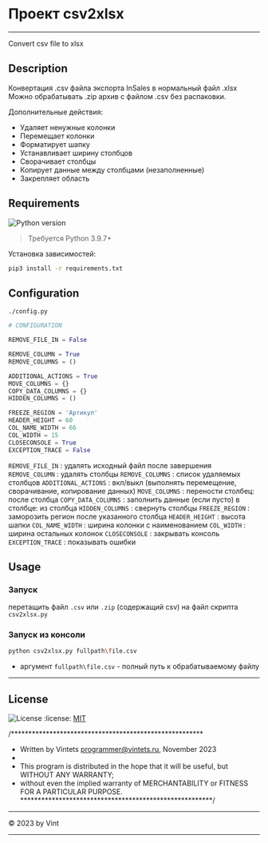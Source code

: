 
# Проект  csv2xlsx

---------------------------------------------------------


Convert csv file to xlsx

## Description

Конвертация .csv файла экспорта InSales в нормальный файл .xlsx
Можно обрабатывать .zip архив с файлом .csv без распаковки.

Дополнительные действия:
- Удаляет ненужные колонки
- Перемещает колонки
- Форматирует шапку
- Устанавливает ширину столбцов
- Сворачивает столбцы
- Копирует данные между столбцами (незаполненные)
- Закрепляет область


## Requirements

![Python version](https://img.shields.io/badge/python-3.9%2B-blue)
> Требуется Python 3.9.7+

Установка зависимостей:
```sh
pip3 install -r requirements.txt
```


## Configuration

`./config.py`

```python
# CONFIGURATION

REMOVE_FILE_IN = False

REMOVE_COLUMN = True
REMOVE_COLUMNS = ()

ADDITIONAL_ACTIONS = True
MOVE_COLUMNS = {}
COPY_DATA_COLUMNS = {}
HIDDEN_COLUMNS = ()

FREEZE_REGION = 'Артикул'
HEADER_HEIGHT = 60
COL_NAME_WIDTH = 66
COL_WIDTH = 15
CLOSECONSOLE = True
EXCEPTION_TRACE = False
```
``REMOVE_FILE_IN`` : удалять исходный файл после завершения
``REMOVE_COLUMN`` : удалять столбцы
``REMOVE_COLUMNS`` : список удаляемых столбцов
``ADDITIONAL_ACTIONS`` : вкл/выкл (выполнять перемещение, сворачивание, копирование данных)
``MOVE_COLUMNS`` : перености столбец: после столбца
``COPY_DATA_COLUMNS`` : заполнить данные (если пусто) в столбце: из столбца
``HIDDEN_COLUMNS`` : свернуть столбцы
``FREEZE_REGION`` : заморозить регион после указанного столбца
``HEADER_HEIGHT`` : высота шапки
``COL_NAME_WIDTH`` : ширина колонки  с наименованием
``COL_WIDTH`` : ширина остальных колонок
``CLOSECONSOLE`` : закрывать консоль
``EXCEPTION_TRACE`` : показывать ошибки


## Usage

### Запуск

перетащить файл `.csv` или `.zip` (содержащий csv) на файл скрипта `csv2xlsx.py`

### Запуск из консоли

```bash
python csv2xlsx.py fullpath\file.csv
```
- аргумент `fullpath\file.csv` - полный путь к обрабатываемому файлу


____

## License

![License](https://img.shields.io/badge/license-MIT-green)
:license:  [MIT](https://github.com/toorusr/csv2xlsx/tree/master/LICENSE)


/*******************************************************
 * Written by Vintets <programmer@vintets.ru>, November 2023
 *
 * This program is distributed in the hope that it will be useful, but WITHOUT ANY WARRANTY;
 * without even the implied warranty of MERCHANTABILITY or FITNESS FOR A PARTICULAR PURPOSE.
*******************************************************/

____

:copyright: 2023 by Vint
____
